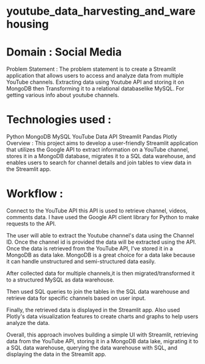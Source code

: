 # youtube_data_harvesting_and_warehousing
# Domain : Social Media
Problem Statement :
The problem statement is to create a Streamlit application that allows users to access and analyze data from multiple YouTube channels. Extracting data using Youtube API and storing it on MongoDB then Transforming it to a relational databaselike MySQL. For getting various info about youtube channels.

# Technologies used :
Python
MongoDB
MySQL
YouTube Data API
Streamlit
Pandas
Plotly
Overview :
This project aims to develop a user-friendly Streamlit application that utilizes the Google API to extract information on a YouTube channel, stores it in a MongoDB database, migrates it to a SQL data warehouse, and enables users to search for channel details and join tables to view data in the Streamlit app.

# Workflow :
Connect to the YouTube API this API is used to retrieve channel, videos, comments data. I have used the Google API client library for Python to make requests to the API.

The user will able to extract the Youtube channel's data using the Channel ID. Once the channel id is provided the data will be extracted using the API.
Once the data is retrieved from the YouTube API, I've stored it in a MongoDB as data lake. MongoDB is a great choice for a data lake because it can handle unstructured and semi-structured data easily.

After collected data for multiple channels,it is then migrated/transformed it to a structured MySQL as data warehouse.

Then used SQL queries to join the tables in the SQL data warehouse and retrieve data for specific channels based on user input.

Finally, the retrieved data is displayed in the Streamlit app. Also used Plotly's data visualization features to create charts and graphs to help users analyze the data.

Overall, this approach involves building a simple UI with Streamlit, retrieving data from the YouTube API, storing it in a MongoDB data lake, migrating it to a SQL data warehouse, querying the data warehouse with SQL, and displaying the data in the Streamlit app.

